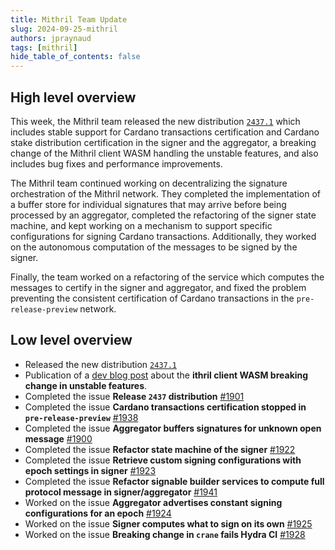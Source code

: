 ```yaml
---
title: Mithril Team Update
slug: 2024-09-25-mithril
authors: jpraynaud
tags: [mithril]
hide_table_of_contents: false
---
```


## High level overview

This week, the Mithril team released the new distribution [`2437.1`](https://github.com/input-output-hk/mithril/releases/tag/2437.1) which includes stable support for Cardano transactions certification and Cardano stake distribution certification in the signer and the aggregator, a breaking change of the Mithril client WASM handling the unstable features, and also includes bug fixes and performance improvements.

The Mithril team continued working on decentralizing the signature orchestration of the Mithril network. They completed the implementation of a buffer store for individual signatures that may arrive before being processed by an aggregator, completed the refactoring of the signer state machine, and kept working on a mechanism to support specific configurations for signing Cardano transactions. Additionally, they worked on the autonomous computation of the messages to be signed by the signer.

Finally, the team worked on a refactoring of the service which computes the messages to certify in the signer and aggregator, and fixed the problem preventing the consistent certification of Cardano transactions in the `pre-release-preview` network.

## Low level overview
- Released the new distribution [`2437.1`](https://github.com/input-output-hk/mithril/releases/tag/2437.1)
- Publication of a [dev blog post](https://mithril.network/doc/dev-blog/2024/09/24/client-wasm-unstable-breaking-change) about the **ithril client WASM breaking change in unstable features**.
- Completed the issue **Release `2437` distribution** [#1901](https://github.com/input-output-hk/mithril/issues/1901)
- Completed the issue **Cardano transactions certification stopped in `pre-release-preview`** [#1938](https://github.com/input-output-hk/mithril/issues/1938)
- Completed the issue **Aggregator buffers signatures for unknown open message** [#1900](https://github.com/input-output-hk/mithril/issues/1900)
- Completed the issue **Refactor state machine of the signer** [#1922](https://github.com/input-output-hk/mithril/issues/1922)
- Completed the issue **Retrieve custom signing configurations with epoch settings in signer** [#1923](https://github.com/input-output-hk/mithril/issues/1923)
- Completed the issue **Refactor signable builder services to compute full protocol message in signer/aggregator** [#1941](https://github.com/input-output-hk/mithril/issues/1941)
- Worked on the issue **Aggregator advertises constant signing configurations for an epoch** [#1924](https://github.com/input-output-hk/mithril/issues/1924)
- Worked on the issue **Signer computes what to sign on its own** [#1925](https://github.com/input-output-hk/mithril/issues/1925)
- Worked on the issue **Breaking change in `crane` fails Hydra CI** [#1928](https://github.com/input-output-hk/mithril/issues/1928)

